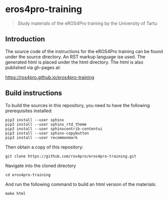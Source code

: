 # eros4pro-training
>Study materials of the eROS4Pro training by the University of Tartu

## Introduction
The source code of the instructions for the eROS4Pro training can be found under the source directory. An RST markup language ise used. The generated html is placed under the html directory. The html is also published via gh-pages at:

<https://ros4pro.github.io/eros4pro-training>

## Build instructions

To build the sources in this repository, you need to have the following prerequisites installed:

```
pip3 install --user sphinx
pip3 install --user sphinx_rtd_theme
pip3 install --user sphinxcontrib-contentui
pip3 install --user sphinx-copybutton
pip3 install --user recommonmark
```

Then obtain a copy of this repository:

```
git clone https://github.com/ros4pro/eros4pro-training.git
```

Navigate into the cloned directory

```
cd eros4pro-training
```

And run the following command to build an html version of the materials:

```
make html
```


